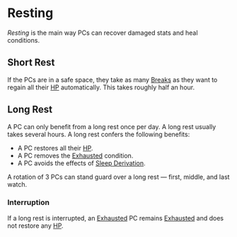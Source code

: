 # Resting

*Resting* is the main way PCs can recover damaged stats and heal conditions.

## Short Rest

If the PCs are in a safe space, they take as many [Breaks](Break.md) as they want to regain all their [HP](../../Player%20Characters/Derived%20Statistics/Hit%20Points.md) automatically. This takes roughly half an hour.

## Long Rest

A PC can only benefit from a long rest once per day. A long rest usually takes several hours. A long rest confers the following benefits:

- A PC restores all their [HP](../../Player%20Characters/Derived%20Statistics/Hit%20Points.md).
- A PC removes the [Exhausted](../Conditions/Exhausted.md) condition.
- A PC avoids the effects of [Sleep Derivation](../Hazards/Biological%20Hazards.md#Sleep%20Derivation).

A rotation of 3 PCs can stand guard over a long rest — first, middle, and last watch.

### Interruption

If a long rest is interrupted, an [Exhausted](../Conditions/Exhausted.md) PC remains [Exhausted](../Conditions/Exhausted.md) and does not restore any [HP](../../Player%20Characters/Derived%20Statistics/Hit%20Points.md).
